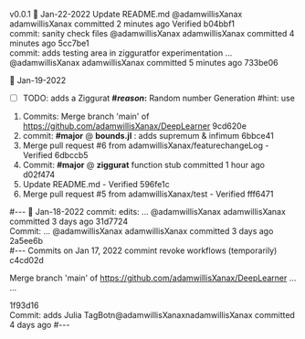 v0.0.1
&#x1F4C5; Jan-22-2022
Update README.md
@adamwillisXanax
adamwillisXanax committed 2 minutes ago
Verified  b04bbf1  
commit: sanity check files
@adamwillisXanax
adamwillisXanax committed 4 minutes ago
5cc7be1  
commit: adds testing area in zigguratfor experimentation  …
@adamwillisXanax
adamwillisXanax committed 5 minutes ago
733be06  

&#x1F4C5; Jan-19-2022

- [ ]  TODO: adds a Ziggurat  **#_reason_:** Random number Generation #hint: use 

1. Commits: Merge branch 'main' of https://github.com/adamwillisXanax/DeepLearner 9cd620e  
2. commit: **#major** @ __bounds.jl__ : adds supremum & infimum  6bbce41  
3. Merge pull request #6 from adamwillisXanax/featurechangeLog  - Verified  6dbccb5  
4. Commit: **#major** @ __ziggurat__ function stub committed 1 hour ago d02f474  
5. Update README.md - Verified  596fe1c   
6. Merge pull request #5 from adamwillisXanax/test  - Verified  fff6471  

#---
&#x1F4C5; Jan-18-2022
commit: edits:  …
@adamwillisXanax
adamwillisXanax committed 3 days ago
31d7724  
Commit:  …
@adamwillisXanax
adamwillisXanax committed 3 days ago
2a5ee6b  
#--- 
Commits on Jan 17, 2022
commint revoke workflows (temporarily)
c4cd02d  

Merge branch 'main' of https://github.com/adamwillisXanax/DeepLearner …  …

1f93d16  
Commit: adds Julia TagBotn@adamwillisXanaxnadamwillisXanax committed 4 days ago
#--- 
